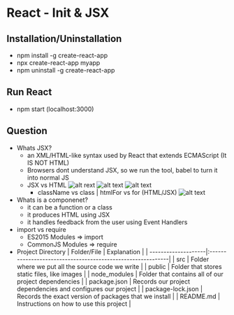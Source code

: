 # React - Init & JSX

## Installation/Uninstallation

- npm install -g create-react-app
- npx create-react-app myapp
- npm uninstall -g create-react-app

## Run React

- npm start (localhost:3000)

## Question

- Whats JSX?
  - an XML/HTML-like syntax used by React that extends ECMAScript (It IS NOT HTML)
  - Browsers dont understand JSX, so we run the tool, babel to turn it into normal JS
  - JSX vs HTML
    ![alt rext](https://i.imgur.com/qcfUyva.png "JSX vs HTML")
    ![alt text](https://i.imgur.com/CA3CN70.png "Styling different")
    ![alt text](https://i.imgur.com/njctt2V.png "Styling different")
    - className vs class  |  htmlFor vs for (HTML/JSX)
    ![alt text](https://i.imgur.com/jyNXt4a.png "class/for vs className/htmlFor")
- Whats is a componenet?
  - it can be a function or a class
  - it produces HTML using JSX
  - it handles feedback from the user using Event Handlers
- import vs require
  - ES2015 Modules   => import
  - CommonJS Modules => require
- Project Directory
  | Folder/File         | Explanation                                                 |
  | --------------------|:------------------------------------------------------------|
  | src                 | Folder where we put all the source code we write            |
  | public              | Folder that stores static files, like images                |
  | node_modules        | Folder that contains all of our project dependencies        |
  | package.json        | Records our project dependencies and configures our project |
  | package-lock.json   | Records the exact version of packages that we install       |
  | README[]().md       | Instructions on how to use this project                     |

